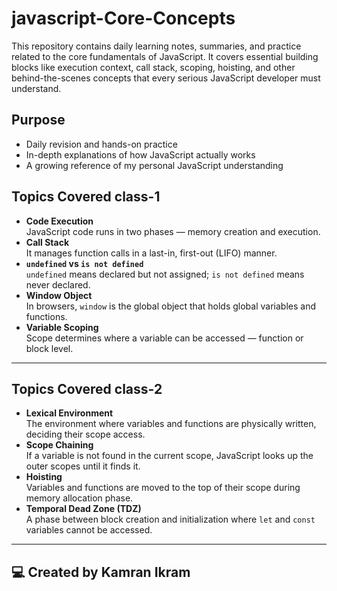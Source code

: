 # javascript-Core-Concepts
This repository contains daily learning notes, summaries, and practice related to the core fundamentals of JavaScript.
It covers essential building blocks like execution context, call stack, scoping, hoisting, and other behind-the-scenes concepts that every serious JavaScript developer must understand.

## Purpose
- Daily revision and hands-on practice
- In-depth explanations of how JavaScript actually works
- A growing reference of my personal JavaScript understanding
  
##  Topics Covered class-1
- **Code Execution**  
  JavaScript code runs in two phases — memory creation and execution.  
- **Call Stack**  
  It manages function calls in a last-in, first-out (LIFO) manner.  
- **`undefined` vs `is not defined`**  
  `undefined` means declared but not assigned; `is not defined` means never declared.  
- **Window Object**  
  In browsers, `window` is the global object that holds global variables and functions.
- **Variable Scoping**  
  Scope determines where a variable can be accessed — function or block level.   
---
## Topics Covered class-2
- **Lexical Environment**  
  The environment where variables and functions are physically written, deciding their scope access.
- **Scope Chaining**  
  If a variable is not found in the current scope, JavaScript looks up the outer scopes until it finds it.
- **Hoisting**  
  Variables and functions are moved to the top of their scope during memory allocation phase.
- **Temporal Dead Zone (TDZ)**  
  A phase between block creation and initialization where `let` and `const` variables cannot be accessed.

---  

## 💻 Created by Kamran Ikram

